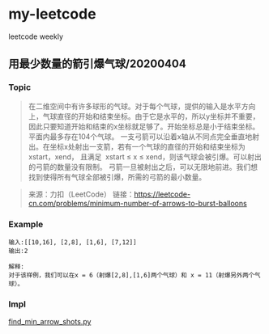 # my-leetcode
leetcode weekly

## 用最少数量的箭引爆气球/20200404

### Topic
> 在二维空间中有许多球形的气球。对于每个气球，提供的输入是水平方向上，气球直径的开始和结束坐标。由于它是水平的，所以y坐标并不重要，因此只要知道开始和结束的x坐标就足够了。开始坐标总是小于结束坐标。平面内最多存在104个气球。
一支弓箭可以沿着x轴从不同点完全垂直地射出。在坐标x处射出一支箭，若有一个气球的直径的开始和结束坐标为 xstart，xend， 且满足  xstart ≤ x ≤ xend，则该气球会被引爆。可以射出的弓箭的数量没有限制。 弓箭一旦被射出之后，可以无限地前进。我们想找到使得所有气球全部被引爆，所需的弓箭的最小数量。

>来源：力扣（LeetCode）
链接：https://leetcode-cn.com/problems/minimum-number-of-arrows-to-burst-balloons

### Example
```text
输入:[[10,16], [2,8], [1,6], [7,12]]
输出:2

解释:
对于该样例，我们可以在x = 6（射爆[2,8],[1,6]两个气球）和 x = 11（射爆另外两个气球）。
```
### Impl
[find_min_arrow_shots.py](https://github.com/freedomlidi/my-leetcode/blob/master/202004/find_min_arrow_shots.py)

